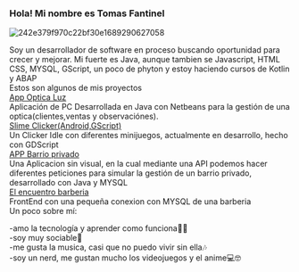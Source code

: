 ### Hola! Mi nombre es Tomas Fantinel
![242e379f970c22bf30e1689290627058](https://github.com/tomas03/tomas03/assets/30119259/fb49ab77-1a1a-41ea-86c3-f152b3a72004)

Soy un desarrollador de software en proceso buscando oportunidad para crecer y mejorar.
Mi fuerte es Java, aunque tambien se Javascript, HTML CSS, MYSQL, GScript, un poco de phyton y estoy haciendo cursos de Kotlin y ABAP
<br>
Estos son algunos de mis proyectos
<br>
[App Optica Luz](https://github.com/tomas03/App-Optica-Luz)
<br>
Aplicación de PC Desarrollada en Java con Netbeans para la gestión de una optica(clientes,ventas y observaciónes).
<br>
[Slime Clicker(Android,GScript)](https://github.com/tomas03/Slime-Clicker_Android)
<br>
Un Clicker Idle con diferentes minijuegos, actualmente en desarrollo, hecho con GDScript
<br>
[APP Barrio privado](https://github.com/tomas03/Barrio-Privado)
<br> 
Una Aplicacion sin visual, en la cual mediante una API podemos hacer diferentes peticiones para simular la gestión de un barrio privado, desarrollado con Java y MYSQL
<br>
[El encuentro barberia](https://github.com/tomas03/ElEncuentroBarberia)
<br>
FrontEnd con una pequeña conexion con MYSQL de una barberia
<br>
Un poco sobre mí:

-amo la tecnología y aprender como funciona👨‍💻​
<br>
-soy muy sociable🤝​
<br>
-me gusta la musica, casi que no puedo vivir sin ella🎶​
<br>
-soy un nerd, me gustan mucho los videojuegos y el anime💻​🤓​






